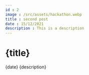 ```yaml
---
id : 2
image : /src/assets/hackathon.webp
title : second post
date : 15/12/2021
description : This is a description
---
```


# {title}
{date}
{description}
